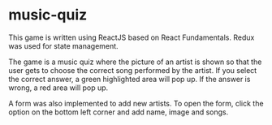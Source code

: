 # music-quiz

This game is written using ReactJS based on React Fundamentals.
Redux was used for state management.

The game is a music quiz where the picture of an artist is shown so that the user gets to choose the correct song performed by the artist. If you select the correct answer, a green highlighted area will pop up. If the answer is wrong, a red area will pop up. 

A form was also implemented to add new artists. To open the form, click the option on the bottom left corner and add name, image and songs.
